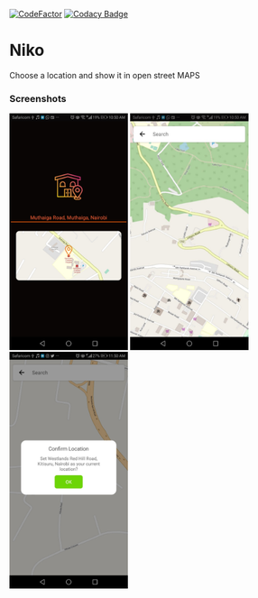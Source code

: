 [![CodeFactor](https://www.codefactor.io/repository/github/ikami-mercy/niko/badge)](https://www.codefactor.io/repository/github/ikami-mercy/niko) [![Codacy Badge](https://api.codacy.com/project/badge/Grade/72ce8382256b4910b53ea71d11fbec46)](https://www.codacy.com/manual/Ikami-Mercy/Niko?utm_source=github.com&amp;utm_medium=referral&amp;utm_content=Ikami-Mercy/Niko&amp;utm_campaign=Badge_Grade)



# Niko
Choose a location and show it in open street MAPS


### Screenshots
 <img src="ScreenShots/niko_three.jpeg" width="210"> <img src="ScreenShots/niko_two.jpeg" width="210"> <img src="ScreenShots/niko_one.jpeg" width="210">

